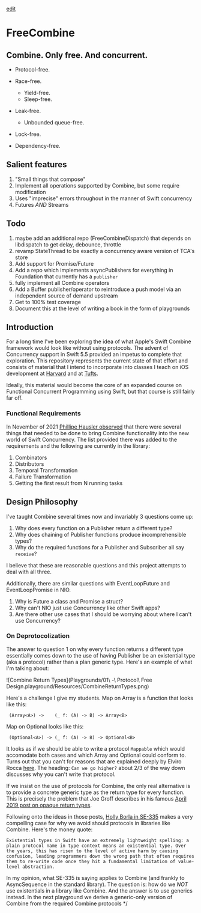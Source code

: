 [edit](https://github.com/CSCIX65G/FreeCombine/edit/gh-pages/README.md)

# FreeCombine

## Combine. Only free. And concurrent.

- Protocol-free.
- Race-free.

  - Yield-free.
  - Sleep-free.

- Leak-free.

  - Unbounded queue-free.

- Lock-free.
- Dependency-free.

## Salient features

1. "Small things that compose"
2. Implement all operations supported by Combine, but some require modification
3. Uses "imprecise" errors throughout in the manner of Swift concurrency
4. Futures _AND_ Streams

## Todo

1. maybe add an additional repo (FreeCombineDispatch) that depends on libdispatch to get delay, debounce, throttle
2. revamp StateThread to be exactly a concurrency aware version of TCA's store
3. Add support for Promise/Future
4. Add a repo which implements asyncPublishers for everything in Foundation that currently has a `publisher`
5. fully implement all Combine operators
6. Add a Buffer publisher/operator to reintroduce a push model via an independent source of demand upstream
7. Get to 100% test coverage
8. Document this at the level of writing a book in the form of playgrounds

  ## Introduction

  For a long time I've been exploring the idea of what Apple's Swift Combine framework would look like without using protocols. The advent of Concurrency support in Swift 5.5 provided an impetus to complete that exploration. This repository represents the current state of that effort and consists of material that I intend to incorporate into classes I teach on iOS development at [Harvard](https://courses.dce.harvard.edu/?details&srcdb=202203&crn=33540) and at [Tufts](https://www.cs.tufts.edu/t/courses/description/fall2021/CS/151-02).

  Ideally, this material would become the core of an expanded course on Functional Concurrent Programming using Swift, but that course is still fairly far off.

  ### Functional Requirements

  In November of 2021 [Phillipe Hausler observed](https://forums.swift.org/t/should-asyncsequence-replace-combine-in-the-future-or-should-they-coexist/53370/10) that there were several things that needed to be done to bring Combine functionality into the new world of Swift Concurrency. The list provided there was added to the requirements and the following are currently in the library:

  1. Combinators
  2. Distributors
  3. Temporal Transformation
  4. Failure Transformation
  5. Getting the first result from N running tasks

  ## Design Philosophy

  I've taught Combine several times now and invariably 3 questions come up:

  1. Why does every function on a Publisher return a different type?
  2. Why does chaining of Publisher functions produce incomprehensible types?
  3. Why do the required functions for a Publisher and Subscriber all say `receive`?

  I believe that these are reasonable questions and this project attempts to deal with all three.

  Additionally, there are similar questions with EventLoopFuture and EventLoopPromise in NIO.

  1. Why is Future a class and Promise a struct?
  2. Why can't NIO just use Concurrency like other Swift apps?
  3. Are there other use cases that I should be worrying about where I can't use Concurrency?

  ### On Deprotocolization

The answer to question 1 on why every function returns a different type essentially comes down to the use of having Publisher be an existential type (aka a protocol) rather than a plan generic type. Here's an example of what I'm talking about:

![Combine Return Types](Playgrounds/01\ -\ Protocol\ Free Design.playground/Resources/CombineReturnTypes.png)

Here's a challenge I give my students. Map on Array is a function that looks like this:

```
 (Array<A>) ->    (_ f: (A) -> B) -> Array<B>
```

Map on Optional looks like this:

```
 (Optional<A>) -> (_ f: (A) -> B) -> Optional<B>
```

It looks as if we should be able to write a protocol `Mappable` which would accomodate both cases and which Array and Optional could conform to. Turns out that you can't for reasons that are explained deeply by Elviro Rocca [here](https://broomburgo.github.io/fun-ios/post/why-monads/). The heading: `Can we go higher?` about 2/3 of the way down discusses why you can't write that protocol.

If we insist on the use of protocols for Combine, the only real alternative is to provide a concrete generic type as the return type for every function. This is precisely the problem that Joe Groff describes in his famous [April 2019 post on opaque return types](https://forums.swift.org/t/improving-the-ui-of-generics/22814#heading--limits-of-existentials).

Following onto the ideas in those posts, [Holly Borla in SE-335](https://github.com/apple/swift-evolution/blob/main/proposals/0335-existential-any.md#introduction) makes a very compelling case for why we avoid should protocols in libraries like Combine. Here's the money quote:

```
Existential types in Swift have an extremely lightweight spelling: a plain protocol name in type context means an existential type. Over the years, this has risen to the level of active harm by causing confusion, leading programmers down the wrong path that often requires them to re-write code once they hit a fundamental limitation of value-level abstraction.
```

In my opinion, what SE-335 is saying applies to Combine (and frankly to AsyncSequence in the standard library). The question is: how do we _NOT_ use existentials in a library like Combine. And the answer is to use generics instead. In the next playground we derive a generic-only version of Combine from the required Combine protocols */
